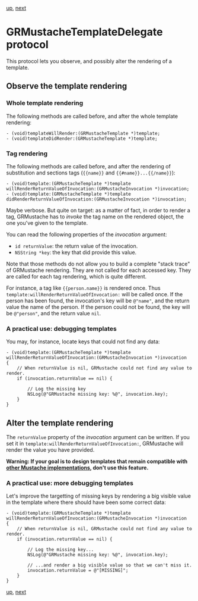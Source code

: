 [up](../../../../GRMustache), [next](sample_code.md)

GRMustacheTemplateDelegate protocol
===================================

This protocol lets you observe, and possibly alter the rendering of a template.


Observe the template rendering
------------------------------

### Whole template rendering

The following methods are called before, and after the whole template rendering:

```objc
- (void)templateWillRender:(GRMustacheTemplate *)template;
- (void)templateDidRender:(GRMustacheTemplate *)template;
```

### Tag rendering

The following methods are called before, and after the rendering of substitution and sections tags (`{{name}}` and `{{#name}}...{{/name}}`):

```objc
- (void)template:(GRMustacheTemplate *)template willRenderReturnValueOfInvocation:(GRMustacheInvocation *)invocation;
- (void)template:(GRMustacheTemplate *)template didRenderReturnValueOfInvocation:(GRMustacheInvocation *)invocation;
```

Maybe verbose. But quite on target: as a matter of fact, in order to render a tag, GRMustache has to *invoke* the tag name on the rendered object, the one you've given to the template.

You can read the following properties of the *invocation* argument:

- `id returnValue`: the return value of the invocation.
- `NSString *key`: the key that did provide this value.

Note that those methods do not allow you to build a complete "stack trace" of GRMustache rendering. They are not called for each accessed key. They are called for each tag rendering, which is quite different.

For instance, a tag like `{{person.name}}` is rendered once. Thus `template:willRenderReturnValueOfInvocation:` will be called once. If the person has been found, the invocation's key will be `@"name"`, and the return value the name of the person. If the person could not be found, the key will be `@"person"`, and the return value `nil`.

### A practical use: debugging templates

You may, for instance, locate keys that could not find any data:

```objc
- (void)template:(GRMustacheTemplate *)template willRenderReturnValueOfInvocation:(GRMustacheInvocation *)invocation
{
    // When returnValue is nil, GRMustache could not find any value to render.
    if (invocation.returnValue == nil) {
        
        // Log the missing key
        NSLog(@"GRMustache missing key: %@", invocation.key);
    }
}
```

Alter the template rendering
----------------------------

The `returnValue` property of the *invocation* argument can be written. If you set it in `template:willRenderReturnValueOfInvocation:`, GRMustache will render the value you have provided.

**Warning: If your goal is to design templates that remain compatible with [other Mustache implementations](https://github.com/defunkt/mustache/wiki/Other-Mustache-implementations), don't use this feature.**


### A practical use: more debugging templates

Let's improve the targetting of missing keys by rendering a big visible value in the template where there should have been some correct data:

```objc
- (void)template:(GRMustacheTemplate *)template willRenderReturnValueOfInvocation:(GRMustacheInvocation *)invocation
{
    // When returnValue is nil, GRMustache could not find any value to render.
    if (invocation.returnValue == nil) {
        
        // Log the missing key...
        NSLog(@"GRMustache missing key: %@", invocation.key);
        
        // ...and render a big visible value so that we can't miss it.
        invocation.returnValue = @"[MISSING]";
    }
}
```


[up](../../../../GRMustache), [next](sample_code.md)
